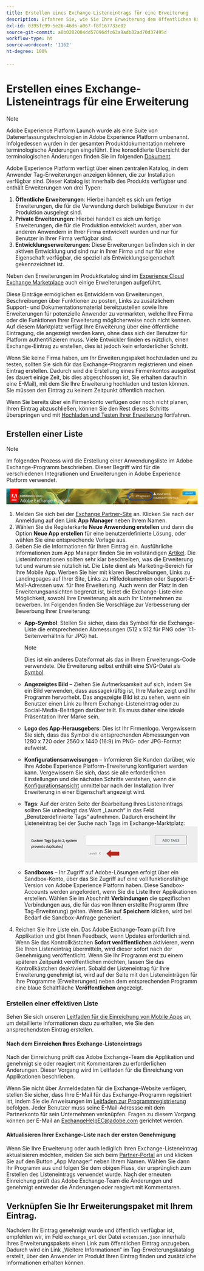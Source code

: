 ```yaml
---
title: Erstellen eines Exchange-Listeneintrags für eine Erweiterung
description: Erfahren Sie, wie Sie Ihre Erweiterung dem öffentlichen Katalog in Adobe Experience Platform hinzufügen.
exl-id: 0395fc99-5e2b-46d6-a067-f8f167733e02
source-git-commit: a8b0282004dd57096dfc63a9adb82ad70d37495d
workflow-type: ht
source-wordcount: '1162'
ht-degree: 100%

---
```


# Erstellen eines Exchange-Listeneintrags für eine Erweiterung

>[!NOTE]
>
>Adobe Experience Platform Launch wurde als eine Suite von Datenerfassungstechnologien in Adobe Experience Platform umbenannt. Infolgedessen wurden in der gesamten Produktdokumentation mehrere terminologische Änderungen eingeführt. Eine konsolidierte Übersicht der terminologischen Änderungen finden Sie im folgenden [Dokument](../../term-updates.md).

Adobe Experience Platform verfügt über einen zentralen Katalog, in dem Anwender Tag-Erweiterungen anzeigen können, die zur Installation verfügbar sind. Dieser Katalog ist innerhalb des Produkts verfügbar und enthält Erweiterungen von drei Typen:

1. **Öffentliche Erweiterungen**: Hierbei handelt es sich um fertige Erweiterungen, die für die Verwendung durch beliebige Benutzer in der Produktion ausgelegt sind.
1. **Private Erweiterungen**: Hierbei handelt es sich um fertige Erweiterungen, die für die Produktion entwickelt wurden, aber von anderen Anwendern in Ihrer Firma entwickelt wurden und nur für Benutzer in Ihrer Firma verfügbar sind.
1. **Entwicklungserweiterungen**: Diese Erweiterungen befinden sich in der aktiven Entwicklung und sind nur in Ihrer Firma und nur für eine Eigenschaft verfügbar, die speziell als Entwicklungseigenschaft gekennzeichnet ist.

Neben den Erweiterungen im Produktkatalog sind im [Experience Cloud Exchange Marketplace](https://exchange.adobe.com/experiencecloud.experience-platform-launch.html#product) auch einige Erweiterungen aufgeführt.

Diese Einträge ermöglichen es Entwicklern von Erweiterungen, Beschreibungen über Funktionen zu posten, Links zu zusätzlichem Support- und Dokumentationsmaterial bereitzustellen sowie Ihre Erweiterungen für potenzielle Anwender zu vermarkten, welche Ihre Firma oder die Funktionen Ihrer Erweiterung möglicherweise noch nicht kennen. Auf diesem Marktplatz verfügt Ihre Erweiterung über eine öffentliche Eintragung, die angezeigt werden kann, ohne dass sich der Benutzer für Platform authentifizieren muss. Viele Entwickler finden es nützlich, einen Exchange-Eintrag zu erstellen, dies ist jedoch kein erforderlicher Schritt.

Wenn Sie keine Firma haben, um Ihr Erweiterungspaket hochzuladen und zu testen, sollten Sie sich für das Exchange-Programm registrieren und einen Eintrag erstellen.  Dadurch wird die Erstellung eines Firmenkontos ausgelöst (es dauert einige Zeit, bis dies abgeschlossen ist, Sie erhalten daraufhin eine E-Mail), mit dem Sie Ihre Erweiterung hochladen und testen können.  Sie müssen den Eintrag zu keinem Zeitpunkt öffentlich machen.

Wenn Sie bereits über ein Firmenkonto verfügen oder noch nicht planen, Ihren Eintrag abzuschließen, können Sie den Rest dieses Schritts überspringen und mit [Hochladen und Testen Ihrer Erweiterung](./upload-and-test.md) fortfahren.

## Erstellen einer Liste

>[!NOTE]
>
>Im folgenden Prozess wird die Erstellung einer Anwendungsliste im Adobe Exchange-Programm beschrieben. Dieser Begriff wird für die verschiedenen Integrationen und Erweiterungen in Adobe Experience Platform verwendet.

![Link-Speicherort in Experience Cloud App Manager](../images/getting-started/app-mgr-link.png)

1. Melden Sie sich bei der [Exchange Partner-Site](https://partners.adobe.com/exchangeprogram/experiencecloud) an. Klicken Sie nach der Anmeldung auf den Link **App Manager** neben Ihrem Namen.
1. Wählen Sie die Registerkarte **Neue Anwendung erstellen** und dann die Option **Neue App erstellen** für eine benutzerdefinierte Lösung, oder wählen Sie eine entsprechende Vorlage aus.
1. Geben Sie die Informationen für Ihren Eintrag ein. Ausführliche Informationen zum App Manager finden Sie im vollständigen [Artikel](https://adobeexchangeec.zendesk.com/hc/en-us/articles/360024197931). Die Listeninformationen sollten sehr klar beschreiben, was die Erweiterung tut und warum sie nützlich ist. Die Liste dient als Marketing-Bereich für Ihre Mobile App. Werben Sie hier mit klaren Beschreibungen, Links zu Landingpages auf Ihrer Site, Links zu Hilfedokumenten oder Support-E-Mail-Adressen usw. für Ihre Erweiterung. Auch wenn der Platz in den Erweiterungsansichten begrenzt ist, bietet die Exchange-Liste eine Möglichkeit, sowohl Ihre Erweiterung als auch Ihr Unternehmen zu bewerben. Im Folgenden finden Sie Vorschläge zur Verbesserung der Bewerbung Ihrer Erweiterung:
   - **App-Symbol**: Stellen Sie sicher, dass das Symbol für die Exchange-Liste die entsprechenden Abmessungen (512 x 512 für PNG oder 1:1-Seitenverhältnis für JPG) hat.

      >[!NOTE]
      >
      >Dies ist ein anderes Dateiformat als das in Ihrem Erweiterungs-Code verwendete. Die Erweiterung selbst enthält eine SVG-Datei als [Symbol](../manifest.md).

   - **Angezeigtes Bild** – Ziehen Sie Aufmerksamkeit auf sich, indem Sie ein Bild verwenden, dass aussagekräftig ist, Ihre Marke zeigt und Ihr Programm hervorhebt. Das angezeigte Bild ist zu sehen, wenn ein Benutzer einen Link zu Ihrem Exchange-Listeneintrag oder zu Social-Media-Beiträgen darüber teilt. Es muss daher eine ideale Präsentation Ihrer Marke sein.
   - **Logo des App-Herausgebers**: Dies ist Ihr Firmenlogo. Vergewissern Sie sich, dass das Symbol die entsprechenden Abmessungen von 1280 x 720 oder 2560 x 1440 (16:9) im PNG- oder JPG-Format aufweist.
   - **Konfigurationsanweisungen** – Informieren Sie Kunden darüber, wie Ihre Adobe Experience Platform-Erweiterung konfiguriert werden kann. Vergewissern Sie sich, dass sie alle erforderlichen Einstellungen und die nächsten Schritte verstehen, wenn die [Konfigurationsansicht](../configuration.md) unmittelbar nach der Installation Ihrer Erweiterung in einer Eigenschaft angezeigt wird. 
   - **Tags**: Auf der ersten Seite der Bearbeitung Ihres Listeneintrags sollten Sie unbedingt das Wort „Launch“ in das Feld „Benutzerdefinierte Tags“ aufnehmen. Dadurch erscheint Ihr Listeneintrag bei der Suche nach Tags im Exchange-Marktplatz:
      ![](../images/getting-started/custom-tags.jpg)
   - **Sandboxes** – Ihr Zugriff auf Adobe-Lösungen erfolgt über ein Sandbox-Konto, über das Sie Zugriff auf eine voll funktionsfähige Version von Adobe Experience Platform haben. Diese Sandbox-Accounts werden angefordert, wenn Sie die Liste Ihrer Applikationen erstellen. Wählen Sie im Abschnitt **Verbindungen** die spezifischen Verbindungen aus, die für das von Ihnen erstellte Programm (Ihre Tag-Erweiterung) gelten. Wenn Sie auf **Speichern** klicken, wird bei Bedarf die Sandbox-Anfrage generiert.
1. Reichen Sie Ihre Liste ein. Das Adobe Exchange-Team prüft Ihre Applikation und gibt Ihnen Feedback, wenn Updates erforderlich sind. Wenn Sie das Kontrollkästchen **Sofort veröffentlichen** aktivieren, wenn Sie Ihren Listeneintrag übermitteln, wird dieser sofort nach der Genehmigung veröffentlicht. Wenn Sie Ihr Programm erst zu einem späteren Zeitpunkt veröffentlichen möchten, lassen Sie das Kontrollkästchen deaktiviert. Sobald der Listeneintrag für Ihre Erweiterung genehmigt ist, wird auf der Seite mit den Listeneinträgen für Ihre Programme (Erweiterungen) neben dem entsprechenden Programm eine blaue Schaltfläche **Veröffentlichen** angezeigt.

### Erstellen einer effektiven Liste

Sehen Sie sich unseren [Leitfaden für die Einreichung von Mobile Apps](https://partners.adobe.com/exchangeprogram/experiencecloud/build/ec-exchange.html) an, um detaillierte Informationen dazu zu erhalten, wie Sie den ansprechendsten Eintrag erstellen.

#### Nach dem Einreichen Ihres Exchange-Listeneintrags

Nach der Einreichung prüft das Adobe Exchange-Team die Applikation und genehmigt sie oder reagiert mit Kommentaren zu erforderlichen Änderungen. Dieser Vorgang wird im Leitfaden für die Einreichung von Applikationen beschrieben.

Wenn Sie nicht über Anmeldedaten für die Exchange-Website verfügen, stellen Sie sicher, dass Ihre E-Mail für das Exchange-Programm registriert ist, indem Sie die Anweisungen im [Leitfaden zur Programmregistrierung](https://partners.adobe.com/content/mcp/us/en/home/reg-guide.html) befolgen. Jeder Benutzer muss seine E-Mail-Adressse mit dem Partnerkonto für sein Unternehmen verknüpfen. Fragen zu diesem Vorgang können per E-Mail an <ExchangeHelpEC@adobe.com> gerichtet werden.

#### Aktualisieren Ihrer Exchange-Liste nach der ersten Genehmigung

Wenn Sie Ihre Erweiterung oder auch lediglich Ihren Exchange-Listeneintrag aktualisieren möchten, melden Sie sich beim [Partner-Portal](https://partners.adobe.com/exchangeprogram/experiencecloud) an und klicken Sie auf den Button „App Manager“ neben Ihrem Namen. Wählen Sie dann Ihr Programm aus und folgen Sie dem obigen Fluss, der ursprünglich zum Erstellen des Listeneintrags verwendet wurde. Nach der erneuten Einreichung prüft das Adobe Exchange-Team die Änderungen und genehmigt entweder die Änderungen oder reagiert mit Kommentaren.

## Verknüpfen Sie Ihr Erweiterungspaket mit Ihrem Eintrag.

Nachdem Ihr Eintrag genehmigt wurde und öffentlich verfügbar ist, empfehlen wir, im Feld `exchange_url` der Datei `extension.json` innerhalb Ihres Erweiterungspakets einen Link zum öffentlichen Eintrag anzugeben.  Dadurch wird ein Link „Weitere Informationen“ im Tag-Erweiterungskatalog erstellt, über den Anwender im Produkt Ihren Eintrag finden und zusätzliche Informationen erhalten können.
